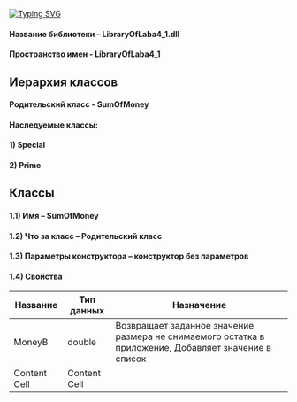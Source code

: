 [![Typing SVG](https://readme-typing-svg.herokuapp.com?color=%2336BCF7&lines=Описание+библиотеки+классов)](https://git.io/typing-svg)
#### Название библиотеки – LibraryOfLaba4_1.dll
#### Пространство имен - LibraryOfLaba4_1
## Иерархия классов
#### Родительский класс - SumOfMoney
#### Наследуемые классы: 
#### 1) Special
#### 2) Prime
## Классы
#### 1.1) Имя – SumOfMoney
#### 1.2) Что за класс – Родительский класс
#### 1.3) Параметры конструктора – конструктор без параметров
#### 1.4) Свойства

|   Название    |   Тип данных  |                   Назначение                                                                         |
| ------------- | ------------- | -----------------------------------------------------------------------------------------------------|
|   MoneyB      |     double    | Возвращает заданное значение размера не снимаемого  остатка в приложение, Добавляет значение в список|
| Content Cell  | Content Cell  |                                                                                                      |

